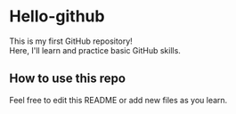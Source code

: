 # Hello-github
This is my first GitHub repository!  
Here, I'll learn and practice basic GitHub skills.

## How to use this repo
Feel free to edit this README or add new files as you learn.
